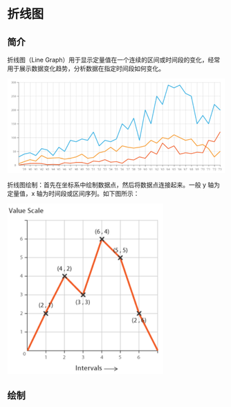 # 折线图

## 简介

折线图（Line Graph）用于显示定量值在一个连续的区间或时间段的变化，经常用于展示数据变化趋势，分析数据在指定时间段如何变化。

![line graph](images/2020-03-31-17-11-56.png)

折线图绘制：首先在坐标系中绘制数据点，然后将数据点连接起来。一般 y 轴为定量值，x 轴为时间段或区间序列。如下图所示：

![line chart](images/2020-03-31-17-16-50.png)

## 绘制
